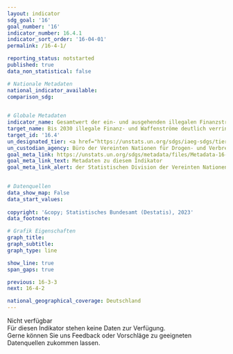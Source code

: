 ```yaml
---
layout: indicator    
sdg_goal: '16'    
goal_number: '16'    
indicator_number: 16.4.1    
indicator_sort_order: '16-04-01'    
permalink: /16-4-1/    

reporting_status: notstarted    
published: true    
data_non_statistical: false    

# Nationale Metadaten    
national_indicator_available:     
comparison_sdg:     
    

# Globale Metadaten    
indicator_name: Gesamtwert der ein- und ausgehenden illegalen Finanzströme (in aktuellen US-Dollar)    
target_name: Bis 2030 illegale Finanz- und Waffenströme deutlich verringern, die Wiedererlangung und Rückgabe gestohlener Vermögenswerte verstärken und alle Formen der organisierten Kriminalität bekämpfen    
target_id: '16.4'    
un_designated_tier: <a href="https://unstats.un.org/sdgs/iaeg-sdgs/tier-classification/" title="Klicken Sie hier um weitere Informationen zur UN-Tier-Klassifikation zu erhalten." target="_blank" onclick="return confirm_alert('der Statisischen Devision der Vereinten Nationen','De')>Tier II</a>    
un_custodian_agency: Büro der Vereinten Nationen für Drogen- und Verbrechensbekämpfung (UNODC)<br>Welthandels- und Entwicklungskonferenz (UNCTAD)    
goal_meta_link: https://unstats.un.org/sdgs/metadata/files/Metadata-16-04-01.pdf    
goal_meta_link_text: Metadaten zu diesem Indikator    
goal_meta_link_alert: der Statistischen Division der Vereinten Nationen    
    

# Datenquellen    
data_show_map: False    
data_start_values:     
    
copyright: '&copy; Statistisches Bundesamt (Destatis), 2023'    
data_footnote:     

# Grafik Eigenschaften    
graph_title: 
graph_subtitle:     
graph_type: line    

show_line: true
span_gaps: true    

previous: 16-3-3    
next: 16-4-2    

national_geographical_coverage: Deutschland    
---
```


<span class="status notstarted">Nicht verfügbar </span><br>
Für diesen Indikator stehen keine Daten zur Verfügung.<br>
Gerne können Sie uns Feedback oder Vorschläge zu geeigneten Datenquellen zukommen lassen.